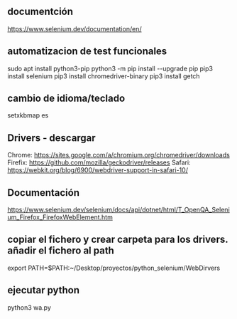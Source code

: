 
documentción
--------------------
https://www.selenium.dev/documentation/en/


automatizacion de test funcionales
---------------------------------------
sudo apt install python3-pip
python3 -m pip install --upgrade pip
pip3 install selenium
pip3 install chromedriver-binary
pip3 install getch

cambio de idioma/teclado
---------------------------
setxkbmap es

Drivers - descargar
--------------------
Chrome: https://sites.google.com/a/chromium.org/chromedriver/downloads
Firefix: https://github.com/mozilla/geckodriver/releases
Safari: https://webkit.org/blog/6900/webdriver-support-in-safari-10/

Documentación
---------------------
https://www.selenium.dev/selenium/docs/api/dotnet/html/T_OpenQA_Selenium_Firefox_FirefoxWebElement.htm

copiar el fichero y crear carpeta para los drivers.
añadir el fichero al path
-------------------------------------------------------

export PATH=$PATH:~/Desktop/proyectos/python_selenium/WebDirvers

ejecutar python
---------------------
python3 wa.py
